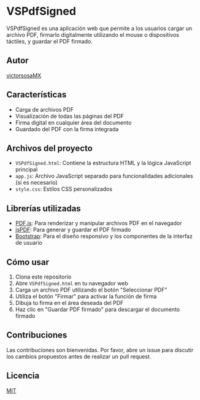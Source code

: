 # VSPdfSigned

VSPdfSigned es una aplicación web que permite a los usuarios cargar un archivo PDF, firmarlo digitalmente utilizando el mouse o dispositivos táctiles, y guardar el PDF firmado.

## Autor

[victorsosaMX](https://github.com/victorsosaMX)

## Características

- Carga de archivos PDF
- Visualización de todas las páginas del PDF
- Firma digital en cualquier área del documento
- Guardado del PDF con la firma integrada

## Archivos del proyecto

- `VSPdfSigned.html`: Contiene la estructura HTML y la lógica JavaScript principal
- `app.js`: Archivo JavaScript separado para funcionalidades adicionales (si es necesario)
- `style.css`: Estilos CSS personalizados

## Librerías utilizadas

- [PDF.js](https://mozilla.github.io/pdf.js/): Para renderizar y manipular archivos PDF en el navegador
- [jsPDF](https://github.com/MrRio/jsPDF): Para generar y guardar el PDF firmado
- [Bootstrap](https://getbootstrap.com/): Para el diseño responsivo y los componentes de la interfaz de usuario

## Cómo usar

1. Clona este repositorio
2. Abre `VSPdfSigned.html` en tu navegador web
3. Carga un archivo PDF utilizando el botón "Seleccionar PDF"
4. Utiliza el botón "Firmar" para activar la función de firma
5. Dibuja tu firma en el área deseada del PDF
6. Haz clic en "Guardar PDF firmado" para descargar el documento firmado

## Contribuciones

Las contribuciones son bienvenidas. Por favor, abre un issue para discutir los cambios propuestos antes de realizar un pull request.

## Licencia

[MIT](https://choosealicense.com/licenses/mit/)
